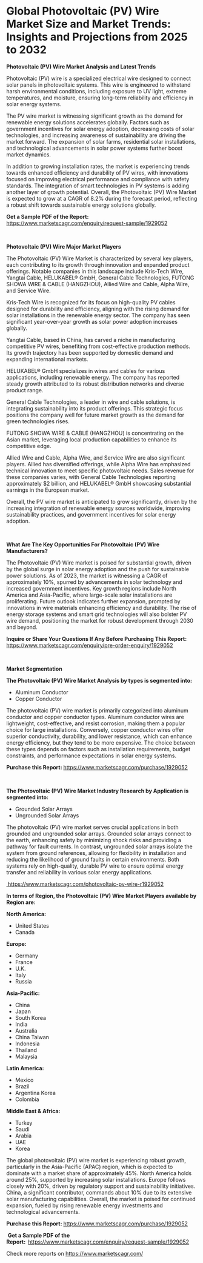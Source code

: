 <p><h1>Global Photovoltaic (PV) Wire Market Size and Market Trends: Insights and Projections from 2025 to 2032</h1></p><p><strong>Photovoltaic (PV) Wire Market Analysis and Latest Trends</strong></p>
<p><p>Photovoltaic (PV) wire is a specialized electrical wire designed to connect solar panels in photovoltaic systems. This wire is engineered to withstand harsh environmental conditions, including exposure to UV light, extreme temperatures, and moisture, ensuring long-term reliability and efficiency in solar energy systems. </p><p>The PV wire market is witnessing significant growth as the demand for renewable energy solutions accelerates globally. Factors such as government incentives for solar energy adoption, decreasing costs of solar technologies, and increasing awareness of sustainability are driving the market forward. The expansion of solar farms, residential solar installations, and technological advancements in solar power systems further boost market dynamics.</p><p>In addition to growing installation rates, the market is experiencing trends towards enhanced efficiency and durability of PV wires, with innovations focused on improving electrical performance and compliance with safety standards. The integration of smart technologies in PV systems is adding another layer of growth potential. Overall, the Photovoltaic (PV) Wire Market is expected to grow at a CAGR of 8.2% during the forecast period, reflecting a robust shift towards sustainable energy solutions globally.</p></p>
<p><strong>Get a Sample PDF of the Report:&nbsp;</strong> <a href="https://www.marketscagr.com/enquiry/request-sample/1929052?utm_campaign=1911&utm_medium=2&utm_source=Github&utm_content=ia&utm_term=16012025&utm_id=photovoltaic-pv-wire">https://www.marketscagr.com/enquiry/request-sample/1929052</a></p>
<p>&nbsp;</p>
<p><strong>Photovoltaic (PV) Wire Major Market Players</strong></p>
<p><p>The Photovoltaic (PV) Wire Market is characterized by several key players, each contributing to its growth through innovation and expanded product offerings. Notable companies in this landscape include Kris-Tech Wire, Yangtai Cable, HELUKABEL® GmbH, General Cable Technologies, FUTONG SHOWA WIRE & CABLE (HANGZHOU), Allied Wire and Cable, Alpha Wire, and Service Wire.</p><p>Kris-Tech Wire is recognized for its focus on high-quality PV cables designed for durability and efficiency, aligning with the rising demand for solar installations in the renewable energy sector. The company has seen significant year-over-year growth as solar power adoption increases globally.</p><p>Yangtai Cable, based in China, has carved a niche in manufacturing competitive PV wires, benefiting from cost-effective production methods. Its growth trajectory has been supported by domestic demand and expanding international markets.</p><p>HELUKABEL® GmbH specializes in wires and cables for various applications, including renewable energy. The company has reported steady growth attributed to its robust distribution networks and diverse product range.</p><p>General Cable Technologies, a leader in wire and cable solutions, is integrating sustainability into its product offerings. This strategic focus positions the company well for future market growth as the demand for green technologies rises.</p><p>FUTONG SHOWA WIRE & CABLE (HANGZHOU) is concentrating on the Asian market, leveraging local production capabilities to enhance its competitive edge.</p><p>Allied Wire and Cable, Alpha Wire, and Service Wire are also significant players. Allied has diversified offerings, while Alpha Wire has emphasized technical innovation to meet specific photovoltaic needs. Sales revenue for these companies varies, with General Cable Technologies reporting approximately $2 billion, and HELUKABEL® GmbH showcasing substantial earnings in the European market.</p><p>Overall, the PV wire market is anticipated to grow significantly, driven by the increasing integration of renewable energy sources worldwide, improving sustainability practices, and government incentives for solar energy adoption.</p></p>
<p>&nbsp;</p>
<p><strong>What Are The Key Opportunities For Photovoltaic (PV) Wire Manufacturers?</strong></p>
<p><p>The Photovoltaic (PV) Wire market is poised for substantial growth, driven by the global surge in solar energy adoption and the push for sustainable power solutions. As of 2023, the market is witnessing a CAGR of approximately 10%, spurred by advancements in solar technology and increased government incentives. Key growth regions include North America and Asia-Pacific, where large-scale solar installations are proliferating. Future outlook indicates further expansion, prompted by innovations in wire materials enhancing efficiency and durability. The rise of energy storage systems and smart grid technologies will also bolster PV wire demand, positioning the market for robust development through 2030 and beyond.</p></p>
<p><strong>Inquire or Share Your Questions If Any Before Purchasing This Report:</strong> <a href="https://www.marketscagr.com/enquiry/pre-order-enquiry/1929052?utm_campaign=1911&utm_medium=2&utm_source=Github&utm_content=ia&utm_term=16012025&utm_id=photovoltaic-pv-wire">https://www.marketscagr.com/enquiry/pre-order-enquiry/1929052</a></p>
<p>&nbsp;</p>
<p><strong>Market Segmentation</strong></p>
<p><strong>The Photovoltaic (PV) Wire Market Analysis by types is segmented into:</strong></p>
<p><ul><li>Aluminum Conductor</li><li>Copper Conductor</li></ul></p>
<p><p>The photovoltaic (PV) wire market is primarily categorized into aluminum conductor and copper conductor types. Aluminum conductor wires are lightweight, cost-effective, and resist corrosion, making them a popular choice for large installations. Conversely, copper conductor wires offer superior conductivity, durability, and lower resistance, which can enhance energy efficiency, but they tend to be more expensive. The choice between these types depends on factors such as installation requirements, budget constraints, and performance expectations in solar energy systems.</p></p>
<p><strong>Purchase this Report:&nbsp;</strong><a href="https://www.marketscagr.com/purchase/1929052?utm_campaign=1911&utm_medium=2&utm_source=Github&utm_content=ia&utm_term=16012025&utm_id=photovoltaic-pv-wire">https://www.marketscagr.com/purchase/1929052</a></p>
<p>&nbsp;</p>
<p><strong>The Photovoltaic (PV) Wire Market Industry Research by Application is segmented into:</strong></p>
<p><ul><li>Grounded Solar Arrays</li><li>Ungrounded Solar Arrays</li></ul></p>
<p><p>The photovoltaic (PV) wire market serves crucial applications in both grounded and ungrounded solar arrays. Grounded solar arrays connect to the earth, enhancing safety by minimizing shock risks and providing a pathway for fault currents. In contrast, ungrounded solar arrays isolate the system from ground references, allowing for flexibility in installation and reducing the likelihood of ground faults in certain environments. Both systems rely on high-quality, durable PV wire to ensure optimal energy transfer and reliability in various solar energy applications.</p></p>
<p><a href="https://www.marketscagr.com/photovoltaic-pv-wire-r1929052?utm_campaign=1911&utm_medium=2&utm_source=Github&utm_content=ia&utm_term=16012025&utm_id=photovoltaic-pv-wire">&nbsp;https://www.marketscagr.com/photovoltaic-pv-wire-r1929052</a></p>
<p><strong>In terms of Region, the Photovoltaic (PV) Wire Market Players available by Region are:</strong></p>
<p>
    <p> <strong> North America: </strong>
        <ul>
            <li>United States</li>
            <li>Canada</li>
        </ul>
        </p> 
    <p> <strong> Europe: </strong>
        <ul>
            <li>Germany</li>
            <li>France</li>
            <li>U.K.</li>
            <li>Italy</li>
            <li>Russia</li>
        </ul>
        </p> 
    <p> <strong> Asia-Pacific: </strong>
        <ul>
            <li>China</li>
            <li>Japan</li>
            <li>South Korea</li>
            <li>India</li>
            <li>Australia</li>
            <li>China Taiwan</li>
            <li>Indonesia</li>
            <li>Thailand</li>
            <li>Malaysia</li>
        </ul>
        </p> 
    <p> <strong> Latin America: </strong>
        <ul>
            <li>Mexico</li>
            <li>Brazil</li>
            <li>Argentina Korea</li>
            <li>Colombia</li>
        </ul>
        </p> 
    <p> <strong> Middle East & Africa: </strong>
        <ul>
            <li>Turkey</li>
            <li>Saudi</li>
            <li>Arabia</li>
            <li>UAE</li>
            <li>Korea</li>
        </ul>
    </p>
    </p>
<p><p>The global photovoltaic (PV) wire market is experiencing robust growth, particularly in the Asia-Pacific (APAC) region, which is expected to dominate with a market share of approximately 45%. North America holds around 25%, supported by increasing solar installations. Europe follows closely with 20%, driven by regulatory support and sustainability initiatives. China, a significant contributor, commands about 10% due to its extensive solar manufacturing capabilities. Overall, the market is poised for continued expansion, fueled by rising renewable energy investments and technological advancements.</p></p>
<p><strong>Purchase this Report: </strong><a href="https://www.marketscagr.com/purchase/1929052?utm_campaign=1911&utm_medium=2&utm_source=Github&utm_content=ia&utm_term=16012025&utm_id=photovoltaic-pv-wire">https://www.marketscagr.com/purchase/1929052</a></p>
<p>&nbsp;<strong>Get a Sample PDF of the Report:&nbsp;&nbsp;</strong><a href="https://www.marketscagr.com/enquiry/request-sample/1929052?utm_campaign=1911&utm_medium=2&utm_source=Github&utm_content=ia&utm_term=16012025&utm_id=photovoltaic-pv-wire">https://www.marketscagr.com/enquiry/request-sample/1929052</a></p>
<p><strong></strong></p>
<p>Check more reports on <a href="https://www.marketscagr.com/?utm_campaign=1911&utm_medium=2&utm_source=Github&utm_content=ia&utm_term=16012025&utm_id=photovoltaic-pv-wire">https://www.marketscagr.com/</a></p>
